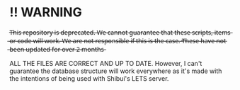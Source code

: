 # !! WARNING

T̶h̶i̶s̶ ̶r̶e̶p̶o̶s̶i̶t̶o̶r̶y̶ ̶i̶s̶ ̶d̶e̶p̶r̶e̶c̶a̶t̶e̶d̶.̶ ̶W̶e̶ ̶c̶a̶n̶n̶o̶t̶ ̶g̶u̶a̶r̶a̶n̶t̶e̶e̶ ̶t̶h̶a̶t̶ ̶t̶h̶e̶s̶e̶ ̶s̶c̶r̶i̶p̶t̶s̶,̶ ̶i̶t̶e̶m̶s̶ ̶o̶r̶ ̶c̶o̶d̶e̶ ̶w̶i̶l̶l̶ ̶w̶o̶r̶k̶.̶ ̶W̶e̶ ̶a̶r̶e̶ ̶n̶o̶t̶ ̶r̶e̶s̶p̶o̶n̶s̶i̶b̶l̶e̶ ̶i̶f̶ ̶t̶h̶i̶s̶ ̶i̶s̶ ̶t̶h̶e̶ ̶c̶a̶s̶e̶.̶ ̶T̶h̶e̶s̶e̶ ̶h̶a̶v̶e̶ ̶n̶o̶t̶ ̶b̶e̶e̶n̶ ̶u̶p̶d̶a̶t̶e̶d̶ ̶f̶o̶r̶ ̶o̶v̶e̶r̶ ̶2̶ ̶m̶o̶n̶t̶h̶s̶

ALL THE FILES ARE CORRECT AND UP TO DATE. However, I can't guarantee the database structure will work everywhere as it's made with the intentions of being used with Shibui's LETS server.
